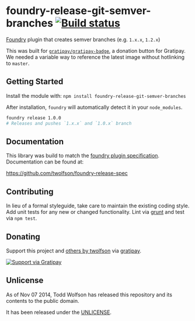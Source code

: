 # foundry-release-git-semver-branches [![Build status](https://travis-ci.org/twolfson/foundry-release-git-semver-branches.png?branch=master)](https://travis-ci.org/twolfson/foundry-release-git-semver-branches)

[Foundry][] plugin that creates semver branches (e.g. `1.x.x`, `1.2.x`)

This was built for [`gratipay/gratipay-badge`][], a donation button for Gratipay. We needed a variable way to reference the latest image without hotlinking to `master`.

[foundry]: https://github.com/twolfson/foundry
[`gratipay/gratipay-badge`]: https://github.com/gratipay/gratipay-badge

## Getting Started
Install the module with: `npm install foundry-release-git-semver-branches`

After installation, `foundry` will automatically detect it in your `node_modules`.

```bash
foundry release 1.0.0
# Releases and pushes `1.x.x` and `1.0.x` branch
```

## Documentation
This library was build to match the [foundry plugin specification][spec]. Documentation can be found at:

https://github.com/twolfson/foundry-release-spec

[spec]: https://github.com/twolfson/foundry-release-spec

## Contributing
In lieu of a formal styleguide, take care to maintain the existing coding style. Add unit tests for any new or changed functionality. Lint via [grunt](https://github.com/gruntjs/grunt) and test via `npm test`.

## Donating
Support this project and [others by twolfson][gratipay] via [gratipay][].

[![Support via Gratipay][gratipay-badge]][gratipay]

[gratipay-badge]: https://cdn.rawgit.com/gratipay/gratipay-badge/2.x.x/dist/gratipay.png
[gratipay]: https://www.gratipay.com/twolfson/

## Unlicense
As of Nov 07 2014, Todd Wolfson has released this repository and its contents to the public domain.

It has been released under the [UNLICENSE][].

[UNLICENSE]: UNLICENSE
